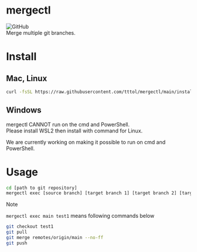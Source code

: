 # mergectl
![GitHub](https://img.shields.io/github/license/tttol/mos3)  
Merge multiple git branches.

# Install
## Mac, Linux
```bash
curl -fsSL https://raw.githubusercontent.com/tttol/mergectl/main/install.sh | sh
```

## Windows
mergectl CANNOT run on the cmd and PowerShell.  
Please install WSL2 then install with command for Linux.  
  
We are currently working on making it possible to run on cmd and PowerShell. 

# Usage
```bash
cd [path to git repository]
mergectl exec [source branch] [target branch 1] [target branch 2] [target branch 3] ...
```

> [!NOTE]
> `mergectl exec main test1` means following commands below
> ```bash
> git checkout test1
> git pull
> git merge remotes/origin/main --no-ff
> git push
> ```
